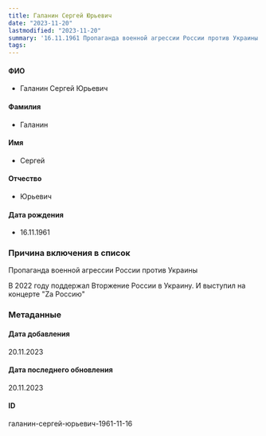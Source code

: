 ```yaml
---
title: Галанин Сергей Юрьевич
date: "2023-11-20"
lastmodified: "2023-11-20"
summary: '16.11.1961 Пропаганда военной агрессии России против Украины.  .  В 2022 году поддержал Вторжение России в Украину. И выступил на концерте "Zа Россию"'
tags: 
---
```

<!--# pp2-->
<!--## Фигурант-->
<!--### Личные данные-->
#### ФИО
- Галанин Сергей Юрьевич
#### Фамилия
- Галанин
#### Имя
- Сергей
#### Отчество
- Юрьевич
#### Дата рождения
- 16.11.1961
### Причина включения в список
Пропаганда военной агрессии России против Украины
 
 В 2022 году поддержал Вторжение России в Украину. И выступил на концерте "Zа Россию"
### Метаданные
#### Дата добавления
20.11.2023
#### Дата последнего обновления
20.11.2023
#### ID
галанин-сергей-юрьевич-1961-11-16
<!--## END;-->
